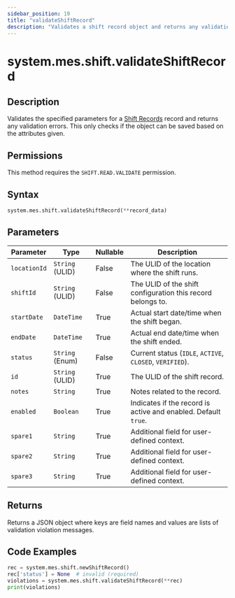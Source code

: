 ```yaml
---
sidebar_position: 19
title: "validateShiftRecord"
description: "Validates a shift record object and returns any validation errors."
---
```


# system.mes.shift.validateShiftRecord

## Description

Validates the specified parameters for a [Shift Records](../../data-model/shift-model/shift-record) record and returns any validation errors. This only checks if the object can be saved based on the attributes given.


## Permissions

This method requires the `SHIFT.READ.VALIDATE` permission.

## Syntax

```python
system.mes.shift.validateShiftRecord(**record_data)
```

## Parameters

| Parameter     | Type            | Nullable | Description                                              |
|---------------|-----------------|----------|----------------------------------------------------------|
| `locationId`  | `String` (ULID) | False    | The ULID of the location where the shift runs.           |
| `shiftId`     | `String` (ULID) | False    | The ULID of the shift configuration this record belongs to. |
| `startDate`   | `DateTime`      | True     | Actual start date/time when the shift began.             |
| `endDate`     | `DateTime`      | True     | Actual end date/time when the shift ended.               |
| `status`      | `String` (Enum) | False    | Current status (`IDLE`, `ACTIVE`, `CLOSED`, `VERIFIED`). |
| `id`          | `String` (ULID) | True     | The ULID of the shift record.                            |
| `notes`       | `String`        | True     | Notes related to the record.                             |
| `enabled`     | `Boolean`       | True     | Indicates if the record is active and enabled. Default `true`. |
| `spare1`      | `String`        | True     | Additional field for user-defined context.               |
| `spare2`      | `String`        | True     | Additional field for user-defined context.               |
| `spare3`      | `String`        | True     | Additional field for user-defined context.               |

## Returns

Returns a JSON object where keys are field names and values are lists of validation violation messages.

## Code Examples

```python
rec = system.mes.shift.newShiftRecord()
rec['status'] = None  # invalid (required)
violations = system.mes.shift.validateShiftRecord(**rec)
print(violations)
```
